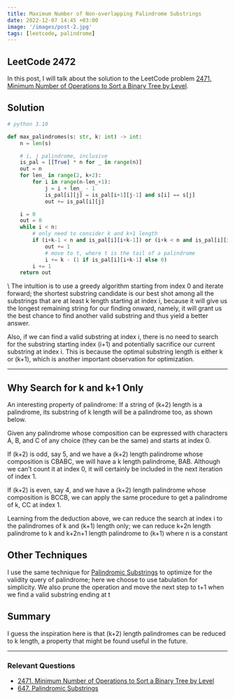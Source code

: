 ```yaml
---
title: Maximum Number of Non-overlapping Palindrome Substrings
date: 2022-12-07 14:45 +03:00
image: '/images/post-2.jpg'
tags: [leetcode, palindrome]
---
```


## LeetCode 2472

In this post, I will talk about the solution to the LeetCode problem [2471. Minimum Number of Operations to Sort a Binary Tree by Level](https://leetcode.com/problems/maximum-number-of-non-overlapping-palindrome-substrings/description/ 'LeetCode 2472. Maximum Number of Non-overlapping Palindrome Substrings').

## Solution

```python
# python 3.10

def max_palindromes(s: str, k: int) -> int:
    n = len(s)

    # i, j palindrome, inclusive
    is_pal = [[True] * n for _ in range(n)]
    out = n
    for len_ in range(2, k+2):
        for i in range(n-len_+1):
            j = i + len_ - 1
            is_pal[i][j] = is_pal[i+1][j-1] and s[i] == s[j]
            out += is_pal[i][j]

    i = 0
    out = 0
    while i < n:
        # only need to consider k and k+1 length
        if (i+k-1 < n and is_pal[i][i+k-1]) or (i+k < n and is_pal[i][i+k]):
            out += 1
            # move to t, where t is the tail of a palindrome
            i += k - (1 if is_pal[i][i+k-1] else 0)
        i += 1
    return out

```

\\
The intuition is to use a greedy algorithm starting from index 0 and iterate forward; the shortest substring candidate is our best shot among all the substrings that are at least k length starting at index i, because it will give us the longest remaining string for our finding onward, namely, it will grant us the best chance to find another valid substring and thus yield a better answer.

Also, if we can find a valid substring at index i, there is no need to search for the substring starting index (i+1) and potentially sacrifice our current substring at index i. This is because the optimal substring length is either k or (k+1), which is another important observation for optimization.

---

## Why Search for k and k+1 Only

An interesting property of palindrome: If a string of (k+2) length is a palindrome, its substring of k length will be a palindrome too, as shown below.

Given any palindrome whose composition can be expressed with characters A, B, and C of any choice (they can be the same) and starts at index 0.

If (k+2) is odd, say 5, and we have a (k+2) length palindrome whose composition is CBABC, we will have a k length palindrome, BAB. Although we can’t count it at index 0, it will certainly be included in the next iteration of index 1.

If (k+2) is even, say 4, and we have a (k+2) length palindrome whose composition is BCCB, we can apply the same procedure to get a palindrome of k, CC at index 1.

Learning from the deduction above, we can reduce the search at index i to the palindromes of k and (k+1) length only; we can reduce k+2n length palindrome to k and k+2n+1 length palindrome to (k+1) where n is a constant

## Other Techniques

I use the same technique for [Palindromic Substrings](/blog/palindromic-substrings) to optimize for the validity query of palindrome; here we choose to use tabulation for simplicity. We also prune the operation and move the next step to t+1 when we find a valid substring ending at t

## Summary

I guess the inspiration here is that (k+2) length palindromes can be reduced to k length, a property that might be found useful in the future.

---

### Relevant Questions

-   [2471. Minimum Number of Operations to Sort a Binary Tree by Level](https://leetcode.com/problems/maximum-number-of-non-overlapping-palindrome-substrings/description/ 'LeetCode 2472. Maximum Number of Non-overlapping Palindrome Substrings')
-   [647. Palindromic Substrings](https://leetcode.com/problems/palindromic-substrings/description/ 'LeetCode 647. Palindromic Substrings')

